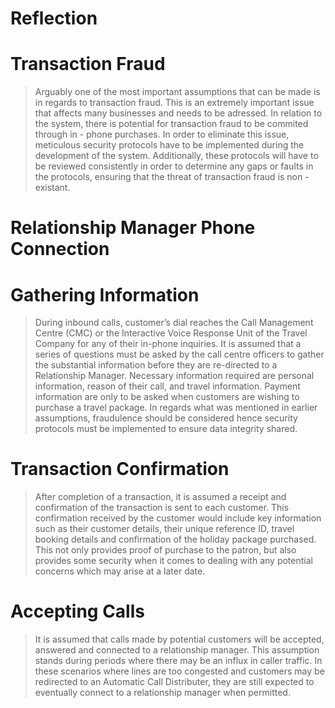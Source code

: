 # Reflection 

# Transaction Fraud
> Arguably one of the most important assumptions that can be made is in regards to transaction fraud. This is an extremely important issue that affects many businesses and needs to be adressed. In relation to the system, there is potential for transaction fraud to be commited through in - phone purchases. In order to eliminate this issue, meticulous security protocols have to be implemented during the development of the system. Additionally, these protocols will have to be reviewed consistently in order to determine any gaps or faults in the protocols, ensuring that the threat of transaction fraud is non - existant.
# Relationship Manager Phone Connection
>













# Gathering Information
> During inbound calls, customer’s dial reaches the Call Management Centre (CMC) or the Interactive Voice Response Unit of the Travel Company for any of their in-phone inquiries. It is assumed that a series of questions must be asked by the call centre officers to gather the substantial information before they are re-directed to a Relationship Manager. Necessary information required are personal information, reason of their call, and travel information. Payment information are only to be asked when customers are wishing to purchase a travel package. In regards what was mentioned in earlier assumptions, fraudulence should be considered hence security protocols must be implemented to ensure data integrity shared. 
# Transaction Confirmation
>After completion of a transaction, it is assumed a receipt and confirmation of the transaction is sent to each customer. This confirmation received by the customer would include key information such as their customer details, their unique reference ID, travel booking details and confirmation of the holiday package purchased. This not only provides proof of purchase to the patron, but also provides some security when it comes to dealing with any potential concerns which may arise at a later date.

# Accepting Calls 
>It is assumed that calls made by potential customers will be accepted, answered and connected to a relationship manager. This assumption stands during periods where there may be an influx in caller traffic. In these scenarios where lines are too congested and customers may be redirected to an Automatic Call Distributer, they are still expected to eventually connect to a relationship manager when permitted. 


